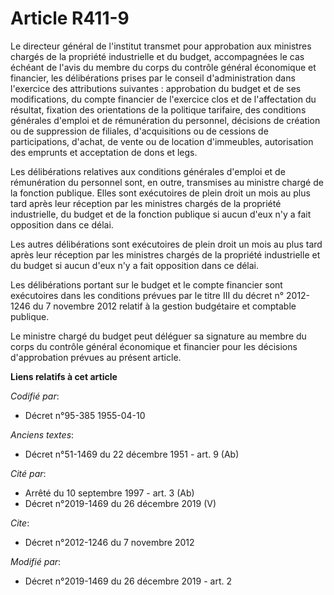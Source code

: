 # Article R411-9

Le directeur général de l'institut transmet pour approbation aux ministres chargés de la propriété industrielle et du budget,
accompagnées le cas échéant de l'avis du membre du corps du contrôle général économique et financier, les délibérations
prises par le conseil d'administration dans l'exercice des attributions suivantes : approbation du budget et de ses
modifications, du compte financier de l'exercice clos et de l'affectation du résultat, fixation des orientations de la
politique tarifaire, des conditions générales d'emploi et de rémunération du personnel, décisions de création ou de
suppression de filiales, d'acquisitions ou de cessions de participations, d'achat, de vente ou de location d'immeubles,
autorisation des emprunts et acceptation de dons et legs.

Les délibérations relatives aux conditions générales d'emploi et de rémunération du personnel sont, en outre, transmises au
ministre chargé de la fonction publique. Elles sont exécutoires de plein droit un mois au plus tard après leur réception par
les ministres chargés de la propriété industrielle, du budget et de la fonction publique si aucun d'eux n'y a fait opposition
dans ce délai.

Les autres délibérations sont exécutoires de plein droit un mois au plus tard après leur réception par les ministres chargés
de la propriété industrielle et du budget si aucun d'eux n'y a fait opposition dans ce délai.

Les délibérations portant sur le budget et le compte financier sont exécutoires dans les conditions prévues par le titre III
du décret n° 2012-1246 du 7 novembre 2012 relatif à la gestion budgétaire et comptable publique.

Le ministre chargé du budget peut déléguer sa signature au membre du corps du contrôle général économique et financier pour
les décisions d'approbation prévues au présent article.

**Liens relatifs à cet article**

_Codifié par_:

  - Décret n°95-385 1955-04-10

_Anciens textes_:

  - Décret n°51-1469 du 22 décembre 1951 - art. 9 (Ab)

_Cité par_:

  - Arrêté du 10 septembre 1997 - art. 3 (Ab)
  - Décret n°2019-1469 du 26 décembre 2019 (V)

_Cite_:

  - Décret n°2012-1246 du 7 novembre 2012

_Modifié par_:

  - Décret n°2019-1469 du 26 décembre 2019 - art. 2
